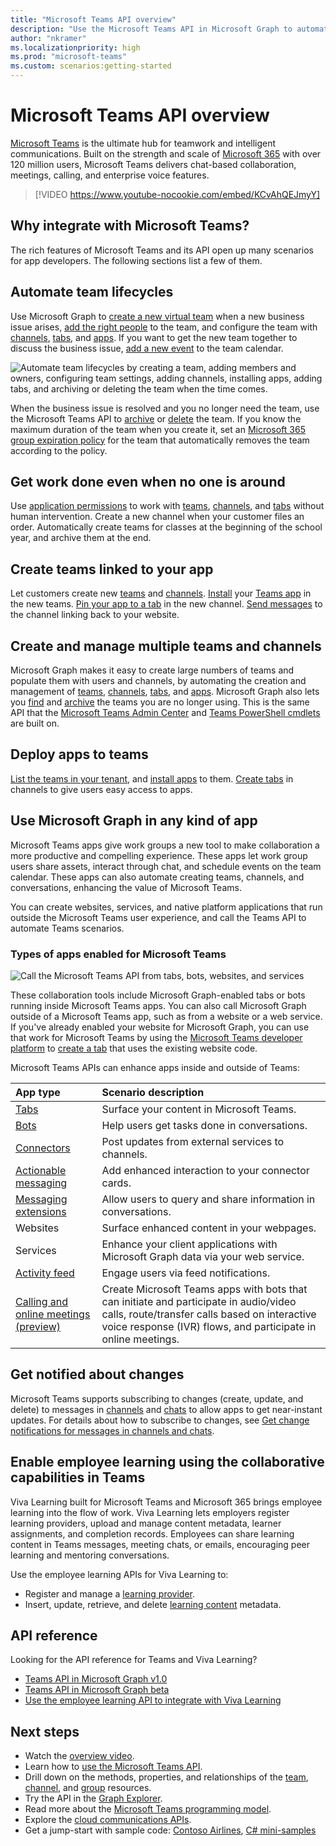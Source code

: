 ```yaml
---
title: "Microsoft Teams API overview"
description: "Use the Microsoft Teams API in Microsoft Graph to automate team lifecycles, create and manage teams and channels, deploy apps, and get notified about changes."
author: "nkramer"
ms.localizationpriority: high
ms.prod: "microsoft-teams"
ms.custom: scenarios:getting-started
---
```


# Microsoft Teams API overview

[Microsoft Teams](https://products.office.com/microsoft-teams) is the ultimate hub for teamwork and intelligent communications. Built on the strength and scale of [Microsoft 365](https://products.office.com/) with over 120 million users, Microsoft Teams delivers chat-based collaboration, meetings, calling, and enterprise voice features.


> [!VIDEO https://www.youtube-nocookie.com/embed/KCvAhQEJmyY]


## Why integrate with Microsoft Teams?
The rich features of Microsoft Teams and its API open up many scenarios for app developers. The following sections list a few of them.

## Automate team lifecycles

Use Microsoft Graph to [create a new virtual team](/graph/api/team-put-teams) when a new business issue arises, 
[add the right people](/graph/api/group-post-members) to the team, 
and configure the team with 
[channels](/graph/api/channel-post),
[tabs](/graph/teams-configuring-builtin-tabs),
and [apps](/graph/api/team-post-installedapps).
If you want to get the new team together to discuss the business issue, 
[add a new event](/graph/api/group-post-events) to the team calendar.

![Automate team lifecycles by creating a team, adding members and owners, configuring team settings, adding channels, installing apps, adding tabs, and archiving or deleting the team when the time comes.](images/teams-lifecycle.png)

When the business issue is resolved and you no longer need the team, 
use the Microsoft Teams API to [archive](/graph/api/team-archive)
or [delete](/graph/api/group-delete) the team. 
If you know the maximum duration of the team when you create it, 
set an [Microsoft 365 group expiration policy](https://support.office.com/article/office-365-group-expiration-policy-8d253fe5-0e09-4b3c-8b5e-f48def064733?ui=en-US&rs=en-US&ad=US)
for the team that automatically removes the team according to the policy.

## Get work done even when no one is around

Use [application permissions](permissions-reference.md) to work with 
[teams](/graph/api/resources/team), [channels](/graph/api/resources/channel), and 
[tabs](/graph/api/resources/teamstab)
without human intervention. 
Create a new channel when your customer files an order.
Automatically create teams for classes at the beginning of the school year, and archive them at the end.

## Create teams linked to your app

Let customers create new [teams](/graph/api/resources/team) and [channels](/graph/api/resources/channel). 
[Install](/graph/api/teamsappinstallation-add) your 
[Teams app](/microsoftteams/platform/#pivot=home&panel=home-all) in the new teams. 
[Pin your app to a tab](/graph/api/teamstab-add) in the new channel. 
[Send messages](/graph/api/chatmessage-post) to the channel linking back to your website.

## Create and manage multiple teams and channels

Microsoft Graph makes it easy to create large numbers of teams and populate them with users and channels,
by automating the creation and management of [teams](/graph/api/resources/team), [channels](/graph/api/resources/channel),
[tabs](/graph/api/resources/teamstab), and [apps](/graph/api/resources/teamsapp).
Microsoft Graph also lets you [find](teams-list-all-teams.md) 
and [archive](/graph/api/team-archive)
the teams you are no longer using. 
This is the same API that the [Microsoft Teams Admin Center](/microsoftteams/enable-features-office-365)
and [Teams PowerShell cmdlets](/microsoftteams/teams-powershell-overview) are built on.

## Deploy apps to teams

[List the teams in your tenant](teams-list-all-teams.md), and 
[install apps](../api-reference/v1.0/resources/teamsappinstallation.md) to them.
[Create tabs](../api-reference/v1.0/resources/teamstab.md) in channels to give users easy access to apps.

## Use Microsoft Graph in any kind of app

Microsoft Teams apps give work groups a new tool to make collaboration a more productive and compelling experience. These apps let work group users share assets, interact through chat, and schedule events on the team calendar. These apps can also automate creating teams, channels, and conversations, enhancing the value of Microsoft Teams.

You can create websites, services, and native platform applications that run outside the Microsoft Teams user experience, and call the Teams API to automate Teams scenarios.

### Types of apps enabled for Microsoft Teams

![Call the Microsoft Teams API from tabs, bots, websites, and services](images/teamsappendpoints.png)

These collaboration tools include Microsoft Graph-enabled tabs or bots running inside Microsoft Teams apps. You can also call Microsoft Graph outside of a Microsoft Teams app, such as from a website or a web service. If you've already enabled your website for Microsoft Graph, you can use that work for Microsoft Teams by using the [Microsoft Teams developer platform](/microsoftteams/platform/#pivot=home&panel=home-all) to [create a tab](/microsoftteams/platform/concepts/tabs/tabs-overview) that uses the existing website code.

Microsoft Teams APIs can enhance apps inside and outside of Teams:

|App type|Scenario description|
|:-------|:-------------------|
| [Tabs](/microsoftteams/platform/concepts/tabs/tabs-overview) |Surface your content in Microsoft Teams.|
| [Bots](/microsoftteams/platform/concepts/bots/bots-overview) |Help users get tasks done in conversations.|
| [Connectors](/microsoftteams/platform/concepts/connectors/connectors) |Post updates from external services to channels.|
| [Actionable messaging](/microsoftteams/platform/concepts/cards/cards) |Add enhanced interaction to your connector cards.|
| [Messaging extensions](/microsoftteams/platform/concepts/messaging-extensions) |Allow users to query and share information in conversations.|
|Websites| Surface enhanced content in your webpages.|
|Services|Enhance your client applications with Microsoft Graph data via your web service.|
| [Activity feed](/microsoftteams/platform/concepts/activity-feed)|Engage users via feed notifications.|
| [Calling and online meetings (preview)](/graph/api/resources/communications-api-overview) |Create Microsoft Teams apps with bots that can initiate and participate in audio/video calls, route/transfer calls based on interactive voice response (IVR) flows, and participate in online meetings.|

## Get notified about changes

Microsoft Teams supports subscribing to changes (create, update, and delete) to messages in [channels](/graph/api/resources/channel) and [chats](/graph/api/resources/chat) to allow apps to get near-instant updates. For details about how to subscribe to changes, see [Get change notifications for messages in channels and chats](teams-changenotifications-chatmessage.md).

## Enable employee learning using the collaborative capabilities in Teams
Viva Learning built for Microsoft Teams and Microsoft 365 brings employee learning into the flow of work. Viva Learning lets employers register learning providers, upload and manage content metadata, learner assignments, and completion records. Employees can share learning content in Teams messages, meeting chats, or emails, encouraging peer learning and mentoring conversations. 

Use the employee learning APIs for Viva Learning to: 
- Register and manage a [learning provider](/graph/api/resources/learningprovider).
- Insert, update, retrieve, and delete [learning content](/graph/api/resources/learningcontent) metadata.

## API reference

Looking for the API reference for Teams and Viva Learning?

- [Teams API in Microsoft Graph v1.0](/graph/api/resources/teams-api-overview)
- [Teams API in Microsoft Graph beta](/graph/api/resources/teams-api-overview?view=graph-rest-beta&preserve-view=true)
- [Use the employee learning API to integrate with Viva Learning](/graph/api/resources/viva-learning-api-overview)

## Next steps

- Watch the [overview video](https://aka.ms/teamsgraph/v1/video).
- Learn how to [use the Microsoft Teams API](/graph/api/resources/teams-api-overview).
- Drill down on the methods, properties, and relationships of the [team](/graph/api/resources/team), [channel](/graph/api/resources/channel), and [group](/graph/api/resources/group) resources.
- Try the API in the [Graph Explorer](https://developer.microsoft.com/graph/graph-explorer).
- Read more about the [Microsoft Teams programming model](/microsoftteams/platform/concepts/concepts-overview).
- Explore the [cloud communications APIs](/graph/api/resources/communications-api-overview).
- Get a jump-start with sample code: [Contoso Airlines](https://github.com/microsoftgraph/contoso-airlines-teams-sample), [C# mini-samples](https://github.com/microsoftgraph/csharp-teams-sample-graph)
